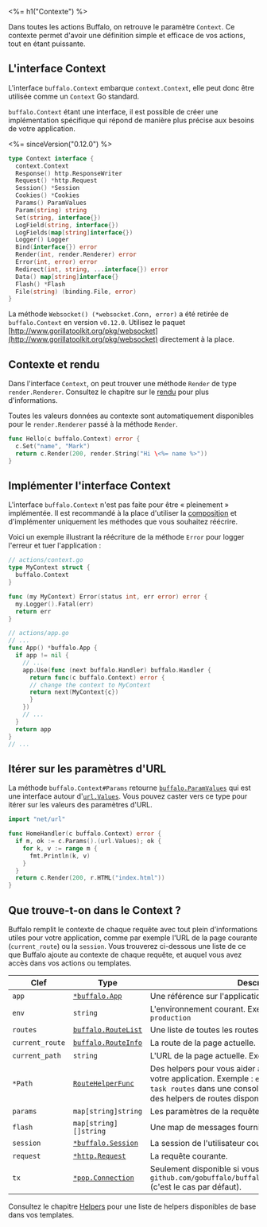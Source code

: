 <%= h1("Contexte") %>

Dans toutes les actions Buffalo, on retrouve le paramètre `Context`. Ce contexte permet d'avoir une définition simple et efficace de vos actions, tout en étant puissante.

## L'interface Context

L'interface `buffalo.Context` embarque `context.Context`, elle peut donc être utilisée comme un `Context` Go standard.

`buffalo.Context` étant une interface, il est possible de créer une implémentation spécifique qui répond de manière plus précise aux besoins de votre application.

<%= sinceVersion("0.12.0") %>

```go
type Context interface {
  context.Context
  Response() http.ResponseWriter
  Request() *http.Request
  Session() *Session
  Cookies() *Cookies
  Params() ParamValues
  Param(string) string
  Set(string, interface{})
  LogField(string, interface{})
  LogFields(map[string]interface{})
  Logger() Logger
  Bind(interface{}) error
  Render(int, render.Renderer) error
  Error(int, error) error
  Redirect(int, string, ...interface{}) error
  Data() map[string]interface{}
  Flash() *Flash
  File(string) (binding.File, error)
}
```

La méthode `Websocket() (*websocket.Conn, error)` a été retirée de `buffalo.Context` en version `v0.12.0`. Utilisez le paquet [http://www.gorillatoolkit.org/pkg/websocket](http://www.gorillatoolkit.org/pkg/websocket) directement à la place.

## Contexte et rendu

Dans l'interface `Context`, on peut trouver une méthode `Render` de type `render.Renderer`. Consultez le chapitre sur le [rendu](/fr/docs/rendering) pour plus d'informations.

Toutes les valeurs données au contexte sont automatiquement disponibles pour le `render.Renderer` passé à la méthode `Render`.

```go
func Hello(c buffalo.Context) error {
  c.Set("name", "Mark")
  return c.Render(200, render.String("Hi \<%= name %>"))
}
```

## Implémenter l'interface Context

L'interface `buffalo.Context` n'est pas faite pour être « pleinement » implémentée. Il est recommandé à la place d'utiliser la [composition](https://www.ardanlabs.com/blog/2015/09/composition-with-go.html) et d'implémenter uniquement les méthodes que vous souhaitez réécrire.

Voici un exemple illustrant la réécriture de la méthode `Error` pour logger l'erreur et tuer l'application :

```go
// actions/context.go
type MyContext struct {
  buffalo.Context
}

func (my MyContext) Error(status int, err error) error {
  my.Logger().Fatal(err)
  return err
}
```

```go
// actions/app.go
// ...
func App() *buffalo.App {
  if app != nil {
    // ...
    app.Use(func (next buffalo.Handler) buffalo.Handler {
      return func(c buffalo.Context) error {
      // change the context to MyContext
      return next(MyContext{c})
      }
    })
    // ...
  }
  return app
}
// ...
```

## Itérer sur les paramètres d'URL

La méthode `buffalo.Context#Params` retourne [`buffalo.ParamValues`](https://godoc.org/github.com/gobuffalo/buffalo#ParamValues) qui est une interface autour d'[`url.Values`](https://golang.org/pkg/net/url/#Values). Vous pouvez caster vers ce type pour itérer sur les valeurs des paramètres d'URL.

```go
import "net/url"

func HomeHandler(c buffalo.Context) error {
  if m, ok := c.Params().(url.Values); ok {
    for k, v := range m {
      fmt.Println(k, v)
    }
  }
  return c.Render(200, r.HTML("index.html"))
}
```

## Que trouve-t-on dans le Context ?

Buffalo remplit le contexte de chaque requête avec tout plein d'informations utiles pour votre application, comme par exemple l'URL de la page courante (`current_route`) ou la `session`. Vous trouverez ci-dessous une liste de ce que Buffalo ajoute au contexte de chaque requête, et auquel vous avez accès dans vos actions ou templates.

| Clef            | Type                                                                                 | Description                                                                                                                                   |
| ---             | ---                                                                                  | ---                                                                                                                                     |
| `app`           | [`*buffalo.App`](https://godoc.org/github.com/gobuffalo/buffalo#App)                | Une référence sur l'application Buffalo.                                                                                         |
| `env`           | `string`                                                                             | L'environnement courant. Exemple : `test`, `development`, `production`                                                   |
| `routes`        | [`buffalo.RouteList`](https://godoc.org/github.com/gobuffalo/buffalo#RouteList)     | Une liste de toutes les routes définies dans l'application.                                                                                  |
| `current_route` | [`buffalo.RouteInfo`](https://godoc.org/github.com/gobuffalo/buffalo#RouteInfo)     | La route de la page actuelle.                                                                                               |
| `current_path`  | `string`                                                                             | L'URL de la page actuelle. Exemple : `/users/1/edit`                                                                              |
| `*Path`         | [`RouteHelperFunc`](https://godoc.org/github.com/gobuffalo/buffalo#RouteHelperFunc) | Des helpers pour vous aider à construire vos liens vers votre application. Exemple : `editUserPath`. Lancez `buffalo task routes` dans une console pour voir la liste complète des helpers de routes disponibles. |
| `params`        | `map[string]string`                                                                  | Les paramètres de la requête courante.                                                                                                |
| `flash`         | `map[string][]string`                                                                | Une map de messages fournis via `buffalo.Context#Flash`.                                                                                    |
| `session`       | [`*buffalo.Session`](https://godoc.org/github.com/gobuffalo/buffalo#Session)        | La session de l'utilisateur courant.                                                                                                             |
| `request`       | [`*http.Request`](https://godoc.org/net/http#Request)                               | La requête courante.                                                                                                                    |
| `tx`            | [`*pop.Connection`](https://godoc.org/github.com/gobuffalo/pop#Connection)          | Seulement disponible si vous utilisez le middleware `github.com/gobuffalo/buffalo/middleware.PopTransaction` (c'est le cas par défaut).                              |

Consultez le chapitre [Helpers](/fr/docs/helpers#builtin-helpers) pour une liste de helpers disponibles de base dans vos templates.

